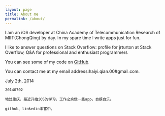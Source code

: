 ```yaml
---
layout: page
title: About me
permalink: /about/
---
```


I am an iOS developer at China Academy of Telecommunication Research of MIIT(ChongQing) by day. In my spare time I write apps just for fun.

I like to answer questions on Stack Overflow: 
profile for jrturton at Stack Overflow, Q&A for professional and enthusiast programmers

You can see some of my code on [GitHub](https://github.com/qhy15).

You can contact me at my email address:haiyi.qian.00#gmail.com.

July 2th, 2014


	20140702

	地处重庆，最近开始iOS的学习，工作之余做一些app，自娱自乐。

	github、linkedin丰富中。


